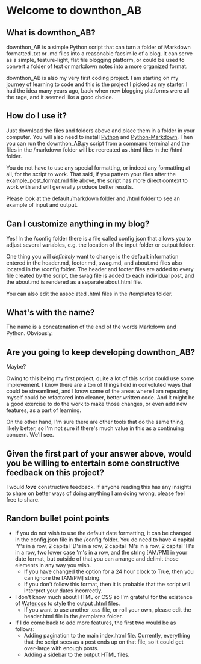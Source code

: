 # Welcome to downthon_AB

## What is downthon_AB?

downthon_AB is a simple Python script that can turn a folder of Markdown formatted .txt or .md files into a reasonable facsimile of a blog. It can serve as a simple, feature-light, flat file blogging platform, or could be used to convert a folder of text or markdown notes into a more organized format.

downthon_AB is also my very first coding project. I am starting on my journey of learning to code and this is the project I picked as my starter. I had the idea many years ago, back when new blogging platforms were all the rage, and it seemed like a good choice.

## How do I use it?

Just download the files and folders above and place them in a folder in your computer. You will also need to install [Python](https://www.python.org/) and [Python-Markdown](https://python-markdown.github.io/). Then you can run the downthon_AB.py script from a command terminal and the files in the /markdown folder will be recreated as .html files in the /html folder.

You do not have to use any special formatting, or indeed any formatting at all, for the script to work. That said, if you pattern your files after the example_post_format.md file above, the script has more direct context to work with and will generally produce better results.

Please look at the default /markdown folder and /html folder to see an example of input and output.

## Can I customize anything in my blog?

Yes! In the /config folder there is a file called config.json that allows you to adjust several variables, e.g. the location of the input folder or output folder.

One thing you will _definitely_ want to change is the default information entered in the header.md, footer.md, swag.md, and about.md files also located in the /config folder. The header and footer files are added to every file created by the script, the swag file is added to each individual post, and the about.md is rendered as a separate about.html file.

You can also edit the associated .html files in the /templates folder.

## What's with the name?

The name is a concatenation of the end of the words Markdown and Python. Obviously.

## Are you going to keep developing downthon_AB?

Maybe?

Owing to this being my first project, quite a lot of this script could use some improvement. I know there are a ton of things I did in convoluted ways that could be streamlined, and I know some of the areas where I am repeating myself could be refactored into cleaner, better written code. And it might be a good exercise to do the work to make those changes, or even add new features, as a part of learning.

On the other hand, I'm sure there are other tools that do the same thing, likely better, so I'm not sure if there's much value in this as a continuing concern. We'll see.

## Given the first part of your answer above, would you be willing to entertain some constructive feedback on this project?

I would _**love**_ constructive feedback. If anyone reading this has any insights to share on better ways of doing anything I am doing wrong, please feel free to share.

## Random bullet point points

* If you do not wish to use the default date formatting, it can be changed in the config.json file in the /config folder. You do need to have 4 capital 'Y's in a row, 2 capital 'D's in a row, 2 capital 'M's in a row, 2 capital 'H's in a row, two lower case 'm's in a row, and the string [AM/PM] in your date format, but outside of that you can arrange and delimit those elements in any way you wish.
  * If you have changed the option for a 24 hour clock to True, then you can ignore the [AM/PM] string.
  * If you don't follow this format, then it is probable that the script will interpret your dates incorrectly.
* I don't know much about HTML or CSS so I'm grateful for the existence of [Water.css](https://watercss.kognise.dev/) to style the output .html files.
  * If you want to use another .css file, or roll your own, please edit the header.html file in the /templates folder.
* If I do come back to add more features, the first two would be as follows:
  * Adding pagination to the main index.html file. Currently, everything that the script sees as a post ends up on that file, so it could get over-large with enough posts.
  * Adding a sidebar to the output HTML files.
